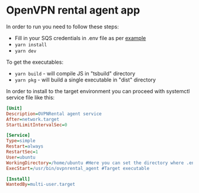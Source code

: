 # OpenVPN rental agent app

In order to run you need to follow these steps:

- Fill in your SQS credentials in .env file as per [example](.env.example)
- `yarn install`
- `yarn dev`

To get the executables:

- `yarn build` - will compile JS in "tsbuild" directory
- `yarn pkg` - will build a single executable in "dist" directory

In order to install to the target environment you can proceed with systemctl service file like this:

```ini
[Unit]
Description=OVPNRental agent service
After=network.target
StartLimitIntervalSec=0

[Service]
Type=simple
Restart=always
RestartSec=1
User=ubuntu
WorkingDirectory=/home/ubuntu #Here you can set the directory where .env file is stored
ExecStart=/usr/bin/ovpnrental_agent #Target executable

[Install]
WantedBy=multi-user.target
```
